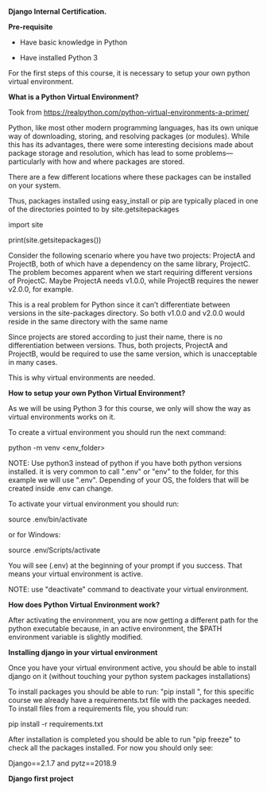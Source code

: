 **Django Internal Certification.**

**Pre-requisite**

* Have basic knowledge in Python

* Have installed Python 3

For the first steps of this course, it is necessary to setup your own python virtual environment.

**What is a Python Virtual Environment?**

Took from https://realpython.com/python-virtual-environments-a-primer/

Python, like most other modern programming languages, has its own unique way of downloading, storing, and resolving packages (or modules). While this has its advantages, there were some interesting decisions made about package storage and resolution, which has lead to some problems—particularly with how and where packages are stored.

There are a few different locations where these packages can be installed on your system. 

Thus, packages installed using easy_install or pip are typically placed in one of the directories pointed to by site.getsitepackages

import site

print(site.getsitepackages())

Consider the following scenario where you have two projects: ProjectA and ProjectB, both of which have a dependency on the same library, ProjectC. The problem becomes apparent when we start requiring different versions of ProjectC. Maybe ProjectA needs v1.0.0, while ProjectB requires the newer v2.0.0, for example.

This is a real problem for Python since it can’t differentiate between versions in the site-packages directory. So both v1.0.0 and v2.0.0 would reside in the same directory with the same name

Since projects are stored according to just their name, there is no differentiation between versions. Thus, both projects, ProjectA and ProjectB, would be required to use the same version, which is unacceptable in many cases.

This is why virtual environments are needed.

**How to setup your own Python Virtual Environment?**

As we will be using Python 3 for this course, we only will show the way as virtual environments works on it.

To create a virtual environment you should run the next command:

python -m venv <env_folder>

NOTE: Use python3 instead of python if you have both python versions installed. it is very common to call ".env" or "env" to the folder, for this example we will use ".env". Depending of your OS, the folders that will be created inside .env can change.

To activate your virtual environment you should run:

source .env/bin/activate

or for Windows:

source .env/Scripts/activate

You will see (.env) at the beginning of your prompt if you success. That means your virtual environment is active.

NOTE: use "deactivate" command to deactivate your virtual environment.

**How does Python Virtual Environment work?**

After activating the environment, you are now getting a different path for the python executable because, in an active environment, the $PATH environment variable is slightly modified.

**Installing django in your virtual environment**

Once you have your virtual environment active, you should be able to install django on it (without touching your python system packages installations)

To install packages you should be able to run: "pip install <package list>", for this specific course we already have a requirements.txt file with the packages needed. To install files from a requirements file, you should run:

pip install -r requirements.txt

After installation is completed you should be able to run "pip freeze" to check all the packages installed. For now you should only see:

Django==2.1.7 and pytz==2018.9

**Django first project**